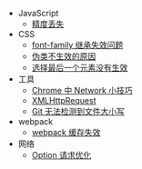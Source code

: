 * JavaScript
  * [精度丢失](number.md)
* CSS
  * [font-family 继承失效问题](fontFamily.md)
  * [伪类不生效的原因](pseudoClasses.md)
  * [选择最后一个元素没有生效](selectLast.md)
* 工具
  * [Chrome 中 Network 小技巧](networkToole.md)
  * [XMLHttpRequest](XMLHttpRequest.md)
  * [Git 无法检测到文件大小写](git.md)
* webpack
  * [webpack 缓存失效](cache.md)
* 网络
  * [Option 请求优化](options.md)